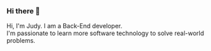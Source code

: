 ### Hi there 👋
Hi, I'm Judy. I am a Back-End developer.  
I'm passionate to learn more software technology to solve real-world problems.
